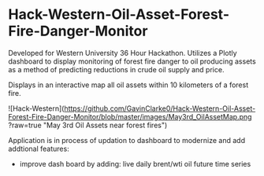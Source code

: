 # Hack-Western-Oil-Asset-Forest-Fire-Danger-Monitor 
Developed for Western University 36 Hour Hackathon. Utilizes a Plotly dashboard to display monitoring of forest fire danger to oil producing assets as a method of predicting reductions in crude oil supply and price. 

Displays in an interactive map all oil assets within 10 kilometers of a forest fire.

![Hack-Western](https://github.com/GavinClarke0/Hack-Western-Oil-Asset-Forest-Fire-Danger-Monitor/blob/master/images/May3rd_OilAssetMap.png
?raw=true "May 3rd Oil Assets near forest fires")

Application is in process of updation to dashboard to modernize and add addtional features:
- improve dash board by adding: live daily brent/wti oil future time series 

